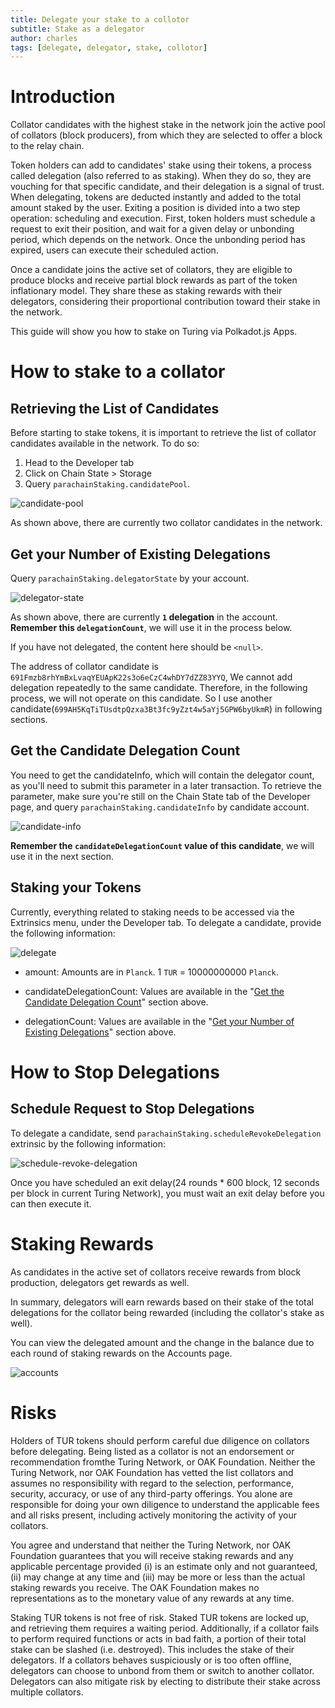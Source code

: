 ```yaml
---
title: Delegate your stake to a collotor
subtitle: Stake as a delegator
author: charles
tags: [delegate, delegator, stake, collotor]
---
```


# Introduction

Collator candidates with the highest stake in the network join the active pool of collators (block producers), from which they are selected to offer a block to the relay chain.

Token holders can add to candidates' stake using their tokens, a process called delegation (also referred to as staking). When they do so, they are vouching for that specific candidate, and their delegation is a signal of trust. When delegating, tokens are deducted instantly and added to the total amount staked by the user. Exiting a position is divided into a two step operation: scheduling and execution. First, token holders must schedule a request to exit their position, and wait for a given delay or unbonding period, which depends on the network. Once the unbonding period has expired, users can execute their scheduled action.

Once a candidate joins the active set of collators, they are eligible to produce blocks and receive partial block rewards as part of the token inflationary model. They share these as staking rewards with their delegators, considering their proportional contribution toward their stake in the network.

This guide will show you how to stake on Turing via Polkadot.js Apps.

# How to stake to a collator

## Retrieving the List of Candidates

Before starting to stake tokens, it is important to retrieve the list of collator candidates available in the network. To do so:

1. Head to the Developer tab
1. Click on Chain State > Storage
1. Query `parachainStaking.candidatePool`. 

![candidate-pool](../../assets/img/staking-delegation/candidate-pool.png)

As shown above, there are currently two collator candidates in the network.

## Get your Number of Existing Delegations

Query `parachainStaking.delegatorState` by your account.

![delegator-state](../../assets/img/staking-delegation/delegator-state.png)

As shown above, there are currently **`1` delegation** in the account. **Remember this `delegationCount`**, we will use it in the process below.

If you have not delegated, the content here should be `<null>`.

The address of collator candidate is `691Fmzb8rhYmBxLvaqYEUApK22s3o6eCzC4whDY7dZZ83YYQ`, We cannot add delegation repeatedly to the same candidate.
Therefore, in the following process, we will not operate on this candidate. So I use another candidate(`699AH5KqTiTUsdtpQzxa3Bt3fc9yZzt4w5aYj5GPW6byUkmR`) in following sections.

## Get the Candidate Delegation Count

You need to get the candidateInfo, which will contain the delegator count, as you'll need to submit this parameter in a later transaction. To retrieve the parameter, make sure you're still on the Chain State tab of the Developer page, and query `parachainStaking.candidateInfo` by candidate account. 

![candidate-info](../../assets/img/staking-delegation/candidate-info.png)

**Remember the `candidateDelegationCount` value of this candidate**, we will use it in the next section.

## Staking your Tokens

Currently, everything related to staking needs to be accessed via the Extrinsics menu, under the Developer tab. To delegate a candidate, provide the following information:

![delegate](../../assets/img/staking-delegation/delegate.png)

- amount: Amounts are in `Planck`. 1 `TUR` = 10000000000 `Planck`. 

- candidateDelegationCount: Values ​​are available in the "[Get the Candidate Delegation Count](#get-the-candidate-delegation)" section above.

- delegationCount: Values ​​are available in the "[Get your Number of Existing Delegations](#get-your-number-of-existing-delegations)" section above.

# How to Stop Delegations

## Schedule Request to Stop Delegations

To delegate a candidate, send `parachainStaking.scheduleRevokeDelegation` extrinsic by the following information:

![schedule-revoke-delegation](../../assets/img/staking-delegation/schedule-revoke-delegation.png)

Once you have scheduled an exit delay(24 rounds * 600 block, 12 seconds per block in current Turing Network), you must wait an exit delay before you can then execute it.

# Staking Rewards

As candidates in the active set of collators receive rewards from block production, delegators get rewards as well.

In summary, delegators will earn rewards based on their stake of the total delegations for the collator being rewarded (including the collator's stake as well).

You can view the delegated amount and the change in the balance due to each round of staking rewards on the Accounts page.

![accounts](../../assets/img/staking-delegation/accounts.png)

# Risks

Holders of TUR tokens should perform careful due diligence on collators before delegating. Being listed as a collator is not an endorsement or recommendation fromthe Turing Network, or OAK Foundation. Neither the Turing Network, nor OAK Foundation has vetted the list collators and assumes no responsibility with regard to the selection, performance, security, accuracy, or use of any third-party offerings. You alone are responsible for doing your own diligence to understand the applicable fees and all risks present, including actively monitoring the activity of your collators.

You agree and understand that neither the Turing Network, nor OAK Foundation guarantees that you will receive staking rewards and any applicable percentage provided (i) is an estimate only and not guaranteed, (ii) may change at any time and (iii) may be more or less than the actual staking rewards you receive. The OAK Foundation makes no representations as to the monetary value of any rewards at any time.

Staking TUR tokens is not free of risk. Staked TUR tokens are locked up, and retrieving them requires a waiting period. Additionally, if a collator fails to perform required functions or acts in bad faith, a portion of their total stake can be slashed (i.e. destroyed). This includes the stake of their delegators. If a collators behaves suspiciously or is too often offline, delegators can choose to unbond from them or switch to another collator. Delegators can also mitigate risk by electing to distribute their stake across multiple collators.

